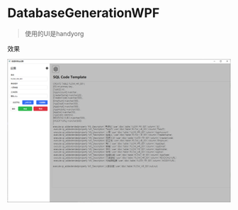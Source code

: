 # DatabaseGenerationWPF

> 使用的UI是handyorg

效果

![image-20230731103659052](README.assets/image-20230731103659052.png)
